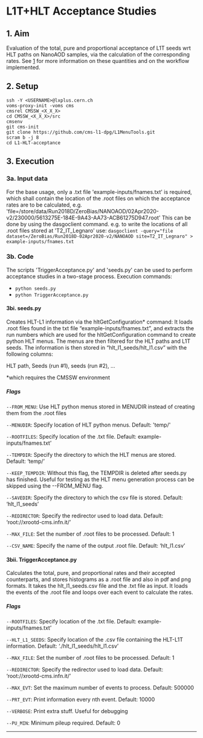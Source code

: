 # L1T+HLT Acceptance Studies

## 1. Aim
Evaluation of the total, pure and proportional acceptance of L1T seeds wrt HLT paths on NanoAOD samples, via the calculation of the corresponding rates. See [1] for more information on these quantities and on the workflow implemented.

## 2. Setup
```
ssh -Y <USERNAME>@lxplus.cern.ch
voms-proxy-init -voms cms
cmsrel CMSSW_<X_X_X>
cd CMSSW_<X_X_X>/src
cmsenv
git cms-init
git clone https://github.com/cms-l1-dpg/L1MenuTools.git
scram b -j 8
cd L1-HLT-acceptance
```

## 3. Execution

### 3a. Input data

For the base usage, only a .txt file 'example-inputs/fnames.txt' is required, which shall contain the location of the .root files on which the acceptance rates are to be calculated, e.g.
'file=/store/data/Run2018D/ZeroBias/NANOAOD/02Apr2020-v2/230000/5613275E-184E-9A43-AA73-ACB61275D947.root'
This can be done by using the dasgoclient command.
e.g. to write the locations of all .root files stored at 'T2_IT_Legnaro' use:
`dasgoclient -query="file dataset=/ZeroBias/Run2018D-02Apr2020-v2/NANOAOD site=T2_IT_Legnaro" > example-inputs/fnames.txt`

### 3b. Code

The scripts 'TriggerAcceptance.py' and 'seeds.py' can be used to perform acceptance studies in a two-stage process.
Execution commands:

* `python seeds.py`
* `python TriggerAcceptance.py`

#### 3bi. seeds.py

Creates HLT-L1 information via the hltGetConfiguration* command: It loads .root files found in the txt file “example-inputs/fnames.txt”, and extracts the run numbers which are used for the hltGetConfiguration command to create python HLT menus. The menus are then filtered for the HLT paths and L1T seeds. The information is then stored in “hlt_l1_seeds/hlt_l1.csv” with the following columns:

HLT path, Seeds (run #1), seeds (run #2), …

*which requires the CMSSW environment

##### Flags

`--FROM_MENU`: Use HLT python menus stored in MENUDIR instead of creating them from the .root files

`--MENUDIR`: Specify location of HLT python menus. Default: 'temp/'

`--ROOTFILES`: Specify location of the .txt file. Default: example-inputs/fnames.txt’

`--TEMPDIR`: Specify the directory to which the HLT menus are stored. Default: ‘temp/’

`--KEEP_TEMPDIR`: Without this flag, the TEMPDIR is deleted after seeds.py has finished. Useful for testing as the HLT menu generation process can be skipped using the --FROM_MENU flag.

`--SAVEDIR`: Specify the directory to which the csv file is stored. Default: ‘hlt_l1_seeds’

`--REDIRECTOR`: Specify the redirector used to load data. Default: ‘root://xrootd-cms.infn.it/’

`--MAX_FILE`: Set the number of .root files to be processed. Default: 1

`--CSV_NAME`: Specify the name of the output .root file. Default: ‘hlt_l1.csv’

#### 3bii. TriggerAcceptance.py

Calculates the total, pure, and proportional rates and their accepted counterparts, and stores histograms as a .root file and also in pdf and png formats. It takes the hlt_l1_seeds.csv file and the .txt file as input. It loads the events of the .root file and loops over each event to calculate the rates.

##### Flags

`--ROOTFILES`: Specify location of the .txt file. Default: example-inputs/fnames.txt’

`--HLT_L1_SEEDS`: Specify location of the .csv file containing the HLT-L1T information. Default: ‘./hlt_l1_seeds/hlt_l1.csv’

`--MAX_FILE`: Set the number of .root files to be processed. Default: 1

`--REDIRECTOR`: Specify the redirector used to load data. Default: ‘root://xrootd-cms.infn.it/’

`--MAX_EVT`: Set the maximum number of events to process. Default: 500000

`--PRT_EVT`: Print information every nth event. Default: 10000

`--VERBOSE`: Print extra stuff. Useful for debugging

`--PU_MIN`: Minimum pileup required. Default: 0

---------

[1]: https://indico.cern.ch/event/1032503/contributions/4340838/attachments/2237852/3793533/20210503_L1Tacceptance_DPG_Mark_Anna.pdf
